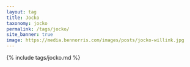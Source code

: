 ```yaml
---
layout: tag
title: Jocko
taxonomy: jocko
permalink: /tags/jocko/
site_banner: true
image: https://media.bennorris.com/images/posts/jocko-willink.jpg
---
```


{% include tags/jocko.md %}
